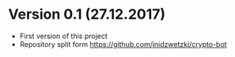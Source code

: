 # Version 0.1 (27.12.2017)
* First version of this project 
* Repository split form https://github.com/jnidzwetzki/crypto-bot